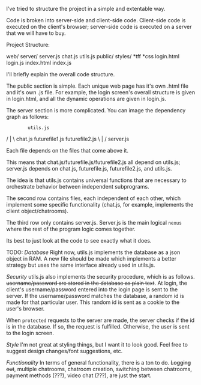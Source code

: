 I've tried to structure the project in a simple and extentable way.

Code is broken into server-side and client-side code. Client-side
code is executed on the client's browser; server-side code is
executed on a server that we will have to buy.

Project Structure:

web/
  server/
    server.js
    chat.js
    utils.js
  public/
    styles/
      *tff
      *css
    login.html
    login.js
    index.html
    index.js

I'll briefly explain the overall code structure.

The public section is simple. Each unique web page has it's own .html
file and it's own .js file. For example, the login screen's overall
structure is given in login.html, and all the dynamic operations are
given in login.js.

The server section is more complicated. You can image the dependency
graph as follows:

            utils.js
  /            |            \ 
chat.js  futurefile1.js  futurefile2.js
   \           |            /
            server.js


Each file depends on the files that come above it.

This means that chat.js/futurefile.js/futurefile2.js all depend on
utils.js; server.js depends on chat.js, futurefile.js, futurefile2.js,
and utils.js.

The idea is that utils.js contains universal functions that are necessary
to orchestrate behavior between independent subprograms.

The second row contains files, each independent of each other, which
implement some specific functionality (chat.js, for example, implements
the client object/chatrooms).

The third row only contains server.js. Server.js is the main logical
`nexus` where the rest of the program logic comes together.

Its best to just look at the code to see exactly what it does.

TODO:
*Database*
Right now, utils.js implements the database as a json object in RAM.
A new file should be made which implements a better strategy but 
uses the same interface already used in utils.js.

*Security*
utils.js also implements the security procedure, which is as follows.
~~username/password are stored in the database as plain text~~. At login,
the client's username/password entered into the login page is sent to
the server. If the username/password matches the database, a random id 
is made for that particular user. This random id is sent as a cookie
to the user's browser.

When `protected` requests to the server are made, the server checks if
the id is in the database. If so, the request is fulfilled. Otherwise,
the user is sent to the login screen.

*Style*
I'm not great at styling things, but I want it to look good. Feel free
to suggest design changes/font suggestions, etc.

*Functionality*
In terms of general functionality, there is a ton to do. ~~Logging out~~,
multiple chatrooms, chatroom creation, switching between chatrooms,
payment methods (???), video chat (???), are just the start.
